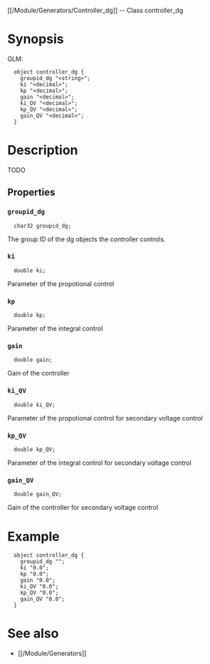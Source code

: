 [[/Module/Generators/Controller_dg]] -- Class controller_dg

# Synopsis

GLM:

~~~
  object controller_dg {
    groupid_dg "<string>";
    ki "<decimal>";
    kp "<decimal>";
    gain "<decimal>";
    ki_QV "<decimal>";
    kp_QV "<decimal>";
    gain_QV "<decimal>";
  }
~~~

# Description

TODO

## Properties

### `groupid_dg`

~~~
  char32 groupid_dg;
~~~

The group ID of the dg objects the controller controls.

### `ki`

~~~
  double ki;
~~~

Parameter of the propotional control

### `kp`

~~~
  double kp;
~~~

Parameter of the integral control

### `gain`

~~~
  double gain;
~~~

Gain of the controller

### `ki_QV`

~~~
  double ki_QV;
~~~

Parameter of the propotional control for secondary voltage control

### `kp_QV`

~~~
  double kp_QV;
~~~

Parameter of the integral control for secondary voltage control

### `gain_QV`

~~~
  double gain_QV;
~~~

Gain of the controller for secondary voltage control

# Example

~~~
  object controller_dg {
    groupid_dg "";
    ki "0.0";
    kp "0.0";
    gain "0.0";
    ki_QV "0.0";
    kp_QV "0.0";
    gain_QV "0.0";
  }
~~~

# See also

* [[/Module/Generators]]

